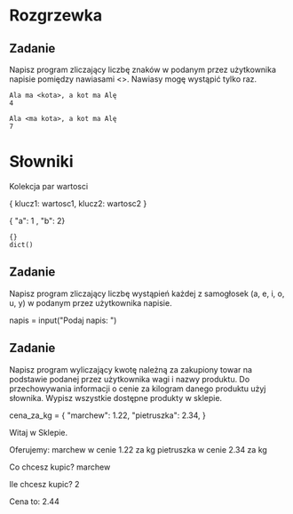 # Rozgrzewka

## Zadanie

Napisz program zliczający liczbę znaków w podanym przez użytkownika napisie pomiędzy nawiasami <>. Nawiasy mogę wystąpić tylko raz.

    Ala ma <kota>, a kot ma Alę
    4

    Ala <ma kota>, a kot ma Alę
    7

# Słowniki

Kolekcja par wartosci

{
    klucz1: wartosc1,
    klucz2: wartosc2
}

{ "a": 1 , "b": 2}

    {}
    dict()
    

## Zadanie

Napisz program zliczający liczbę wystąpień każdej z samogłosek (a, e, i, o, u, y) w podanym przez użytkownika napisie.

napis = input("Podaj napis: ")

## Zadanie 
Napisz program wyliczający kwotę należną za zakupiony towar na podstawie podanej przez użytkownika wagi i nazwy produktu. 
Do przechowywania informacji o cenie za kilogram danego produktu użyj słownika. Wypisz wszystkie dostępne produkty w sklepie.

cena_za_kg = {
"marchew": 1.22, 
"pietruszka": 2.34,
}

Witaj w Sklepie.

Oferujemy:
marchew w cenie 1.22 za kg
pietruszka w cenie 2.34 za kg

Co chcesz kupic?
marchew

Ile chcesz kupic?
2

Cena to:
2.44